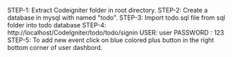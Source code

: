 STEP-1: Extract Codeigniter folder in root directory.
STEP-2: Create a database in mysql with named "todo".
STEP-3: Import todo.sql file from sql folder into todo database
STEP-4: http://localhost/CodeIgniter/todo/todo/signin
		USER: user 
		PASSWORD : 123
STEP-5: To add new event click on blue colored plus button in the right bottom corner of user dashbord.
